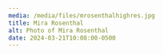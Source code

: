```yaml
---
media: /media/files/mrosenthalhighres.jpg
title: Mira Rosenthal
alt: Photo of Mira Rosenthal
date: 2024-03-21T10:08:00-0500
---
```

